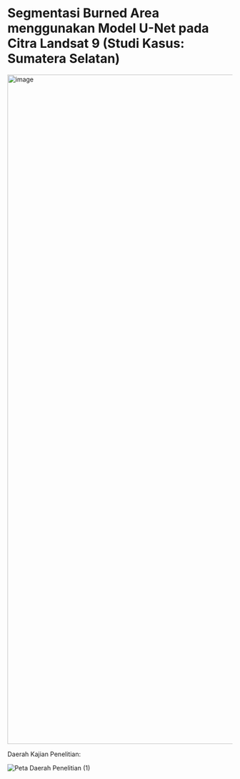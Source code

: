 # Segmentasi Burned Area menggunakan Model U-Net pada Citra Landsat 9 (Studi Kasus: Sumatera Selatan)
<img width="1500" alt="image" src="https://github.com/user-attachments/assets/b25110fa-c2e9-4824-b7b6-f42314a58ce4" />



Daerah Kajian Penelitian:

![Peta Daerah Penelitian (1)](https://github.com/user-attachments/assets/0168db4a-88cf-4184-996d-63875e07462d)


